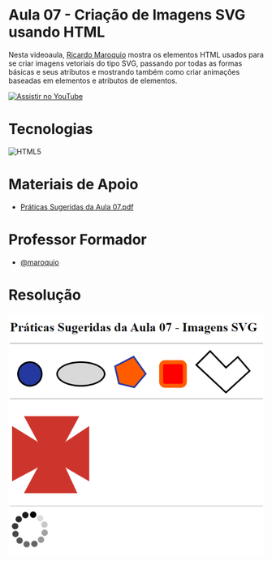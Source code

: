 
# Aula 07 - Criação de Imagens SVG usando HTML

Nesta videoaula, [Ricardo Maroquio](https://github.com/maroquio) mostra os elementos HTML usados para se criar imagens vetoriais do tipo SVG, passando por todas as formas básicas e seus atributos e mostrando também como criar animações baseadas em elementos e atributos de elementos.

[![Assistir no YouTube](https://img.youtube.com/vi/RyRiXwSPclU/maxresdefault.jpg)](https://youtu.be/RyRiXwSPclU)


# Tecnologias

![HTML5](https://img.shields.io/badge/HTML5-d84924?style=for-the-badge&logo=html5&logoColor=white)


# Materiais de Apoio

 - [Práticas Sugeridas da Aula 07.pdf](./Assets/Pr%C3%A1ticas%20Sugeridas%20da%20Aula%2007.pdf)
 
 
# Professor Formador

- [@maroquio](https://github.com/maroquio)


# Resolução

![Screenshot 1](./resultado.png)
